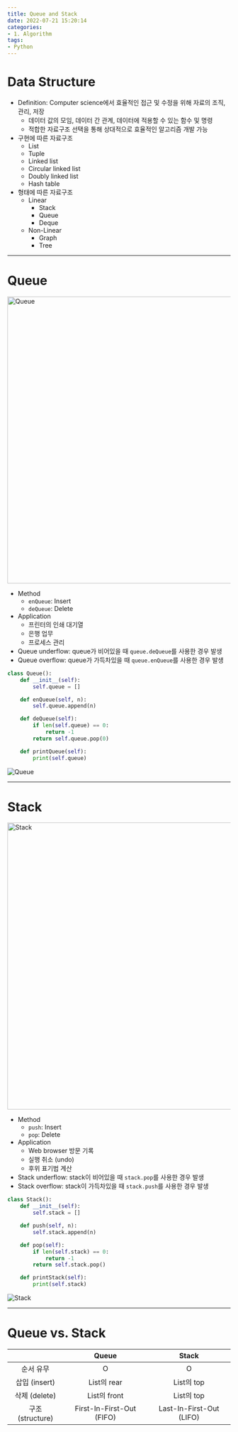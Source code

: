 ```yaml
---
title: Queue and Stack
date: 2022-07-21 15:20:14
categories:
- 1. Algorithm
tags:
- Python
---
```

# Data Structure

+ Definition: Computer science에서 효율적인 접근 및 수정을 위해 자료의 조직, 관리, 저장
  + 데이터 값의 모임, 데이터 간 관계, 데이터에 적용할 수 있는 함수 및 명령
  + 적합한 자료구조 선택을 통해 상대적으로 효율적인 알고리즘 개발 가능
+ 구현에 따른 자료구조
  + List
  + Tuple
  + Linked list
  + Circular linked list
  + Doubly linked list
  + Hash table
+ 형태에 따른 자료구조
  + Linear
    + Stack
    + Queue
    + Deque
  + Non-Linear
    + Graph
    + Tree

<!-- More -->

***

# Queue

<img width="647" alt="Queue" src="/images/queue-and-stack/180357720-db9127a2-8b5d-4d73-aa71-67d7186b3478.png">

+ Method
  + `enQueue`: Insert
  + `deQueue`: Delete
+ Application
  + 프린터의 인쇄 대기열
  + 은행 업무
  + 프로세스 관리
+ Queue underflow: queue가 비어있을 때 `queue.deQueue`를 사용한 경우 발생
+ Queue overflow: queue가 가득차있을 때 `queue.enQueue`를 사용한 경우 발생

~~~python
class Queue():
    def __init__(self):
        self.queue = []

    def enQueue(self, n):
        self.queue.append(n)

    def deQueue(self):
        if len(self.queue) == 0:
            return -1
        return self.queue.pop(0)

    def printQueue(self):
        print(self.queue)
~~~

![Queue](/images/queue-and-stack/180360564-2004a21f-3c33-4ff5-a22a-ad98e0c4fecc.png)

***

# Stack

<img width="647" alt="Stack" src="/images/queue-and-stack/180357599-be2205fc-1569-46e8-a8de-5d3b3ddc7cda.png">

+ Method
  + `push`: Insert
  + `pop`: Delete
+ Application
  + Web browser 방문 기록
  + 실행 취소 (undo)
  + 후위 표기법 계산
+ Stack underflow: stack이 비어있을 때 `stack.pop`를 사용한 경우 발생
+ Stack overflow: stack이 가득차있을 때 `stack.push`를 사용한 경우 발생

~~~python
class Stack():
    def __init__(self):
        self.stack = []

    def push(self, n):
        self.stack.append(n)

    def pop(self):
        if len(self.stack) == 0:
            return -1
        return self.stack.pop()

    def printStack(self):
        print(self.stack)
~~~

![Stack](/images/queue-and-stack/180360631-edf403ba-21a0-48bf-8b15-3afd8d569e99.png)

***

# Queue vs. Stack

||Queue|Stack|
|:-:|:-:|:-:|
|순서 유무|O|O|
|삽입 (insert)|List의 rear|List의 top|
|삭제 (delete)|List의 front|List의 top|
|구조 (structure)|First-In-First-Out (FIFO)|Last-In-First-Out (LIFO)|